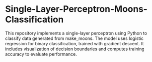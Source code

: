 # Single-Layer-Perceptron-Moons-Classification
This repository implements a single-layer perceptron using Python to classify data generated from make_moons. The model uses logistic regression for binary classification, trained with gradient descent. It includes visualization of decision boundaries and computes training accuracy to evaluate performance.
